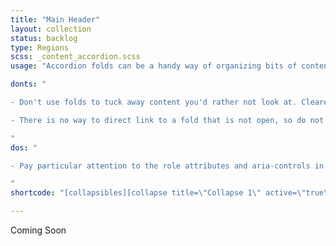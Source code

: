 ```yaml
---
title: "Main Header"
layout: collection
status: backlog
type: Regions
scss: _content_accordion.scss
usage: "Accordion folds can be a handy way of organizing bits of content on a page."

donts: "

- Don't use folds to tuck away content you'd rather not look at. Clearer, concise writing or making hard editing choices will be a better choice.

- There is no way to direct link to a fold that is not open, so do not hide content behind a tab that you expect to be easy to find.

"
dos: "

- Pay particular attention to the role attributes and aria-controls in these examples. They make your content more accessible.

"
shortcode: "[collapsibles][collapse title=\"Collapse 1\" active=\"true\"]Collapse stuff in the first accordion fold.[/collapse]"

---
```


Coming Soon